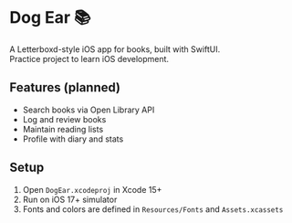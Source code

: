 # Dog Ear 📚
A Letterboxd-style iOS app for books, built with SwiftUI.  
Practice project to learn iOS development.

## Features (planned)
- Search books via Open Library API
- Log and review books
- Maintain reading lists
- Profile with diary and stats

## Setup
1. Open `DogEar.xcodeproj` in Xcode 15+
2. Run on iOS 17+ simulator
3. Fonts and colors are defined in `Resources/Fonts` and `Assets.xcassets`

